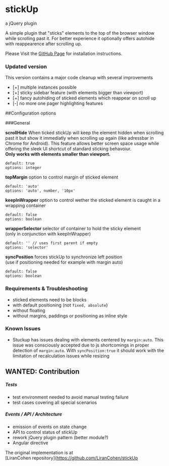 stickUp
=======
a jQuery plugin

A simple plugin that "sticks" elements to the top of the browser window while 
scrolling past it. For better experience it optionally offers autohide with 
reappearence after scrolling up.

Please Visit the <a href="http://ppowakiwski.github.io/stickUp">GitHub Page</a> 
for installation instructions.

### Updated version

This version contains a major code cleanup with several improvements

+ [+] multiple instances possible
+ [+] sticky sidebar feature (with elements bigger than viewport)
+ [+] fancy autohiding of sticked elements which reappear on scroll up
+ [-] no more one pager highlighting features

##Configuration options

###General

**scrollHide**
When ticked stickUp will keep the element hidden when scrolling past it but show 
it immediatly when scrolling up again (like adressbar in Chrome for Android).
This feature allows better screen space usage while offering the sleek UI 
shortcut of standard sticking behavoiur.  
**Only works with elements smaller than viewport.**
```
default: true
options: integer
```

**topMargin**
option to control margin of sticked element
```
default: 'auto'
options: 'auto', number, '10px'
```

**keepInWrapper**
option to control wether the sticked element is caught in a wrapping container
```
default: false
options: boolean
```

**wrapperSelector**
selector of container to hold the sticky element  
(only in conjunction with keepInWrapper)
```
default: '' // uses first parent if empty
options: 'selector'
```

**syncPosition**
forces stickUp to synchronize left position  
(use if positioning needed for example with margin auto)
```
default: false
options: boolean
```
### Requirements & Troubleshooting
+ sticked elements need to be blocks
+ with default positioning (not `fixed, absolute`)
+ without floating
+ without margins, paddings or positioning as inline style

### Known Issues
+ Stuckup has issues dealing with elements centered by `margin:auto`.
This issue was consciously accepted due to js shortcomings in proper
detection of `margin:auto`. With `syncPosition:true` it should work
with the limitation of recalculation issues while resizing

## WANTED: Contribution
##### Tests
+ test environment needed to avoid manual testing failure
+ test cases covering all special scenarios

##### Events / API / Architecture
+ emission of events on state change
+ API to control status of stickUp
+ rework jQuery plugin pattern (better module?)
+ Angular directive

The original implementation is at  
[LiranCohen repository](https://github.com/LiranCohen/stickUp